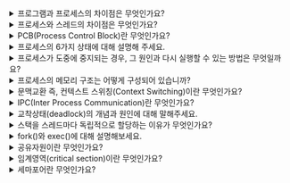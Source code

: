 <details>
<summary>  프로그램과 프로세스의 차이점은 무엇인가요? </summary>
<div markdown="1">
  <br>
  
  - 프로그램: 작업을 위해 실행할 수 있는 파일의 단위를 의미하며, 저장장치에 저장되어 있는 정적인 상태를 말합니다. <br>
  - 프로세스: `메모리에 적재`되어 `CPU를 할당받아 실행 중인` 프로그램을 의미하며, 실행을 위해 메모리에 올라온 동적인 상태를 말합니다.
</div>
</details>

<details>
<summary>  프로세스와 스레드의 차이점은 무엇인가요? </summary>
<div markdown="1">
  <br>
  
  프로세스는 컴퓨터에서 실행되고 있는 프로그램이고, 스레드는 프로세스 코드 절차에 따라 CPU에 작업 요청을 하는 프로세스의 실행 단위입니다. <br>
  프로세스와 달리 스레드는 `코드, 데이터, 힙 영역` 을 통해 `프로세스 자원을 공유`할 수 있습니다. 프로세스와 달리 스레드는 자원을 공유하기 때문에 한 스레드에서 오류가 발생하면 같은 프로세스 내의 스레드 모두가 종료됩니다.
</div>
</details>

<details>
<summary>  PCB(Process Control Block)란 무엇인가요? </summary>
<div markdown="1">
  <br>
  프로세스 제어 블록이라고도 하며, 프로세스에 대한 메타데이터를 저장한 데이터입니다. <br>
</div>
</details>

<details>
<summary>  프로세스의 6가지 상태에 대해 설명해 주세요. </summary>
<div markdown="1">
  <br>
  
  - 생성(create) 상태 : PCB가 생성됩니다. <br>
  - 준비(ready) 상태 : 프로세스가 CPU를 얻을 때까지 기다리는 상태입니다. <br>
  - 실행(running) 상태 : CPU를 얻어 실제 작업을 실행하는 상태입니다. <br>
  - 대기 상태(waiting) : 입출력을 요구한 프로세스가 입출력이 완료될 때까지 기다리는 상태입니다. <br>
  - 중단 상태(blocked) : 어떤 이벤트가 발생한 이후 기다리며 프로세스가 차단된 상태입니다. <br>
  - 완료(terminated) 상태 : 실행 중인 프로세스가 작업을 마쳐 PCB가 사라진 상태입니다.
</div>
</details>

<details>
<summary>  프로세스가 도중에 중지되는 경우, 그 원인과 다시 실행할 수 있는 방법은 무엇일까요? </summary>
<div markdown="1">
  <br>
  
  - 원인 : `인터럽트` 혹은 `시스템 콜` 등에 의해 프로세스가 중지될 수 있습니다. <br>
  - 다시 실행할 수 있는 방법 : PCB 안에 해당 프로세스의 정보(프로그램카운터와 같은 실행 정보 등)가 저장되어 있기 때문에 추후에 실행 가능한 상태가 되면 PCB를 통해 다시 실행할 수 있습니다.
</div>
</details>

<details>
<summary>  프로세스의 메모리 구조는 어떻게 구성되어 있습니까? </summary>
<div markdown="1">
  <br>
  동적인 스택과 힙, 그리고 데이터 영역과 코드 영역으로 구성되어 있습니다. <br>
  스택에는 지역변수, 매개변수, 함수가 저장되고 <br>
  데이터 영역에는 전역변수, 정적변수가 저장되며 BSS 영역과 Data 영역으로 나뉩니다.
</div>
</details>

<details>
<summary>  문맥교환 즉, 컨텍스트 스위칭(Context Switching)이란 무엇인가요? </summary>
<div markdown="1">
  <br>
  
  `CPU`를 차지하던 프로세스가 나가고 `새로운 프로세스를 받아들이는 작업`을 말합니다. PCB 즉, 프로세스 컨트롤 블록이 교환됩니다. <br>
  실행상태에서 나가는 PCB에 지금까지의 작업내용을 저장하고, 실행 상태로 들어오는 PCB의 내용으로 CPU가 다시 세팅됩니다. <br>
  
  - 컨텍스트 스위칭이 일어날 때 유휴 시간(idle time) 발생
  - 컨텍스트 스위칭에 드는 비용이 캐시 미스
</div>
</details>

<details>
<summary>  IPC(Inter Process Communication)란 무엇인가요? </summary>
<div markdown="1">
  <br>
  
  독립적인 프로세스끼리 데이터를 주고받고 공유 데이터를 관리하는 메커니즘을 뜻합니다.
</div>
</details>

<details>
<summary>  교착상태(deadlock)의 개념과 원인에 대해 말해주세요. </summary>
<div markdown="1">
  <br>
  
  두 개 이상의 프로세스들이 서로가 가진 자원을 기다리며 중단된 상태입니다. <br>
  원인으로는 상호배제, 비선점, 점유대기, 환형대기가 있습니다.<br>
  
  - `상호배제` : 한 프로세스가 자원을 독점하고 있으며 다른 프로세스들은 접근하지 못하는 상태
  - `비선점` : 다른 프로세스의 자원을 강제적으로 가져오려하지 않는 상태(빼앗을 수 없음)
  - `점유대기` : 한 프로세스가 자원을 점유하고 있으면서 다른 자원을 기다리는 상태
  - `환형대기(원형대기)` : 2개의 프로세스가 서로의 자원을 요구하는 상태
</div>
</details>

<details>
<summary>  스택을 스레드마다 독립적으로 할당하는 이유가 무엇인가요? </summary>
<div markdown="1">
  <br>
  
  각 스레드가 `독립적인 실행 흐름`을 갖기 위해서는 `독립적인 함수 호출`이 보장되어야 하기 때문입니다.
</div>
</details>

<details>
<summary>  fork()와 exec()에 대해 설명해보세요. </summary>
<div markdown="1">
  <br>
  
  - `fork()` 시스템 호출을 하면 PCB를 포함한 부모 프로세스 영역의 대부분이 자식 프로세스에 `복사`되어 똑같은 프로세스가 새로 만들어집니다. 새로운 프로세스를 위한 `메모리를 할당`합니다.
  - `exec()` 시스템 호출은 프로세스는 그대로 둔 채 내용만 바꾸는 시스템 호출입니다. 현재의 프로세스가 완전히 다른 프로세스로 전환됩니다. fork()처럼 새로운 프로세스를 위한 메모리를 할당하지 않고, exec()를 호출한 프로세스가 아닌 `exec()에 의해 호출된 프로세스만 메모리에 남게 된다.`
</div>
</details>

<details>
<summary>  공유자원이란 무엇인가요? </summary>
<div markdown="1">
  <br>
  
  각 프로세스, 스레드가 함께 이용할 수 있는 모니터, 프린터, 메모리, 파일, 변수, 데이터 등의 자원이나 변수 등을 의미합니다.
</div>
</details>
<details>
<summary>  임계영역(critical section)이란 무엇인가요? </summary>
<div markdown="1">
  <br>
  
  공유 자원에 접근하는 순서에 따라 결과가 달라지는 영역입니다.
</div>
</details>
<details>
<summary>  세마포어란 무엇인가요? </summary>
<div markdown="1">
  <br>
  
  간단한 정수 값과 두가지 함수 wait()/P(), signal()/V()로 공유자원에 대한 접근을 처리합니다.<br>
  (임계구역에 진입하기 전에 사용 중으로 놓고 임계구역에 들어갑니다. 이후에 도착하는 프로세스는 앞의 프로세스가 작업을 마칠 때까지 기다립니다. 프로세스가 작업을 마치면 세마포어는 다음 프로세스에 임계구역을 사용하라는 동기화 신호를 보냅니다. )
  
</div>
</details>





